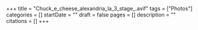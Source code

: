 +++
title = "Chuck_e_cheese_alexandria_la_3_stage_.avif"
tags = ["Photos"]
categories = []
startDate = ""
draft = false
pages = []
description = ""
citations = []
+++

